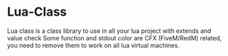 # Lua-Class
Lua class is a class library to use in all your lua project with extends and value check
Some function and stdout color are CFX (FiveM/RedM) related, you need to remove them to work on all lua virtual machines.
